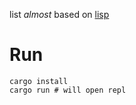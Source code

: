 list _almost_ based on [lisp](http://www.lwh.jp/lisp)


# Run


```
cargo install
cargo run # will open repl
```
